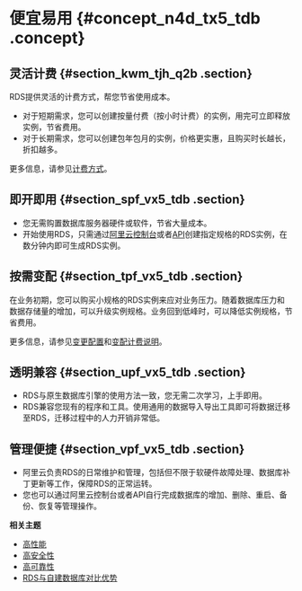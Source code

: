 # 便宜易用 {#concept_n4d_tx5_tdb .concept}

## 灵活计费 {#section_kwm_tjh_q2b .section}

RDS提供灵活的计费方式，帮您节省使用成本。

-   对于短期需求，您可以创建按量付费（按小时计费）的实例，用完可立即释放实例，节省费用。
-   对于长期需求，您可以创建包年包月的实例，价格更实惠，且购买时长越长，折扣越多。

更多信息，请参见[计费方式](../../../../intl.zh-CN/产品定价/收费项目及计费方式.md)。

## 即开即用 {#section_spf_vx5_tdb .section}

-   您无需购置数据库服务器硬件或软件，节省大量成本。
-   开始使用RDS，只需通过[阿里云控制台](https://rdsnext.console.aliyun.com)或者[API](../../../../intl.zh-CN/API参考/使用API/API概览.md)创建指定规格的RDS实例，在数分钟内即可生成RDS实例。

## 按需变配 {#section_tpf_vx5_tdb .section}

在业务初期，您可以购买小规格的RDS实例来应对业务压力。随着数据库压力和数据存储量的增加，可以升级实例规格。业务回到低峰时，可以降低实例规格，节省费用。

更多信息，请参见[变更配置](../../../../intl.zh-CN/用户指南/实例管理/变更配置.md)和[变配计费说明](../../../../intl.zh-CN/产品定价/变配计费说明.md)。

## 透明兼容 {#section_upf_vx5_tdb .section}

-   RDS与原生数据库引擎的使用方法一致，您无需二次学习，上手即用。
-   RDS兼容您现有的程序和工具。使用通用的数据导入导出工具即可将数据迁移至RDS，迁移过程中的人力开销非常低。

## 管理便捷 {#section_vpf_vx5_tdb .section}

-   阿里云负责RDS的日常维护和管理，包括但不限于软硬件故障处理、数据库补丁更新等工作，保障RDS的正常运转。
-   您也可以通过阿里云控制台或者API自行完成数据库的增加、删除、重启、备份、恢复等管理操作。

**相关主题**

-   [高性能](intl.zh-CN/产品简介/产品优势/高性能.md#)
-   [高安全性](intl.zh-CN/产品简介/产品优势/高安全性.md#)
-   [高可靠性](intl.zh-CN/产品简介/产品优势/高可靠性.md#)
-   [RDS与自建数据库对比优势](intl.zh-CN/产品简介/产品优势/RDS与自建数据库对比优势.md#)

